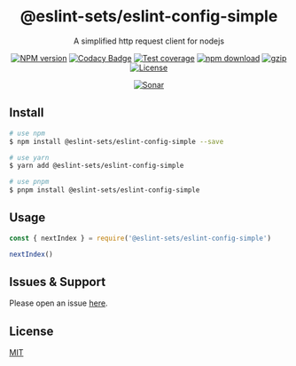 <div style="text-align: center;" align="center">

# @eslint-sets/eslint-config-simple

A simplified http request client for nodejs

[![NPM version][npm-image]][npm-url]
[![Codacy Badge][codacy-image]][codacy-url]
[![Test coverage][codecov-image]][codecov-url]
[![npm download][download-image]][download-url]
[![gzip][gzip-image]][gzip-url]
[![License][license-image]][license-url]

[![Sonar][sonar-image]][sonar-url]

</div>

## Install

```bash
# use npm
$ npm install @eslint-sets/eslint-config-simple --save

# use yarn
$ yarn add @eslint-sets/eslint-config-simple

# use pnpm
$ pnpm install @eslint-sets/eslint-config-simple
```

## Usage

```js
const { nextIndex } = require('@eslint-sets/eslint-config-simple')

nextIndex()
```

## Issues & Support

Please open an issue [here](https://github.com/saqqdy/@eslint-sets/eslint-config-simple/issues).

## License

[MIT](LICENSE)

[npm-image]: https://img.shields.io/npm/v/@eslint-sets/eslint-config-simple.svg?style=flat-square
[npm-url]: https://npmjs.org/package/@eslint-sets/eslint-config-simple
[codacy-image]: https://app.codacy.com/project/badge/Grade/f70d4880e4ad4f40aa970eb9ee9d0696
[codacy-url]: https://www.codacy.com/gh/saqqdy/@eslint-sets/eslint-config-simple/dashboard?utm_source=github.com&utm_medium=referral&utm_content=saqqdy/@eslint-sets/eslint-config-simple&utm_campaign=Badge_Grade
[codecov-image]: https://img.shields.io/codecov/c/github/saqqdy/@eslint-sets/eslint-config-simple.svg?style=flat-square
[codecov-url]: https://codecov.io/github/saqqdy/@eslint-sets/eslint-config-simple?branch=master
[download-image]: https://img.shields.io/npm/dm/@eslint-sets/eslint-config-simple.svg?style=flat-square
[download-url]: https://npmjs.org/package/@eslint-sets/eslint-config-simple
[gzip-image]: http://img.badgesize.io/https://unpkg.com/@eslint-sets/eslint-config-simple/index.cjs?compression=gzip&label=gzip%20size:%20JS
[gzip-url]: http://img.badgesize.io/https://unpkg.com/@eslint-sets/eslint-config-simple/index.cjs?compression=gzip&label=gzip%20size:%20JS
[license-image]: https://img.shields.io/badge/License-MIT-blue.svg
[license-url]: LICENSE
[sonar-image]: https://sonarcloud.io/api/project_badges/quality_gate?project=saqqdy_@eslint-sets/eslint-config-simple
[sonar-url]: https://sonarcloud.io/dashboard?id=saqqdy_@eslint-sets/eslint-config-simple
